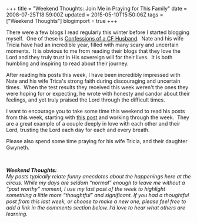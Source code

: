 +++
title = "Weekend Thoughts: Join Me in Praying for This Family"
date = 2008-07-25T18:59:00Z
updated = 2015-05-10T15:50:06Z
tags = ["Weekend Thoughts"]
blogimport = true 
+++

There were a few blogs I read regularly this winter before I started blogging myself.&#160; One of these is [Confessions of a CF Husband](http://cfhusband.blogspot.com/).&#160; Nate and his wife Tricia have had an incredible year, filled with many scary and uncertain moments.&#160; It is obvious to me from reading their blogs that they love the Lord and they truly trust in His sovereign will for their lives.&#160; It is both humbling and inspiring to read about their journey.

 After reading his posts this week, I have been incredibly impressed with Nate and his wife Trica's strong faith during discouraging and uncertain times.&#160; When the test results they received this week weren't the ones they were hoping for or expecting, he wrote with honesty and candor about their feelings, and yet truly praised the Lord through the difficult times.&#160; 

I want to encourage you to take some time this weekend to read his posts from this week, starting with [this post](http://cfhusband.blogspot.com/2008/07/life-just-got-complicated.html) and working through the week.&#160; They are a great example of a couple deeply in love with each other and their Lord, trusting the Lord each day for each and every breath.&#160; 

Please also spend some time praying for his wife Tricia, and their daughter Gwyneth.&#160;&#160; 

&#160;

_**Weekend Thoughts:**_       
_My posts typically relate funny anecdotes about the happenings here at the circus. While my days are seldom &#8220;normal&#8221; enough to leave me without a &#8220;post worthy&#8221; moment, I use my last post of the week to highlight something a little more &#8220;thoughtful&#8221; and significant. If you had a thoughtful post from this last week, or choose to make a new one, please feel free to add a link in the comments section below. I&#8217;d love to hear what others are learning._
